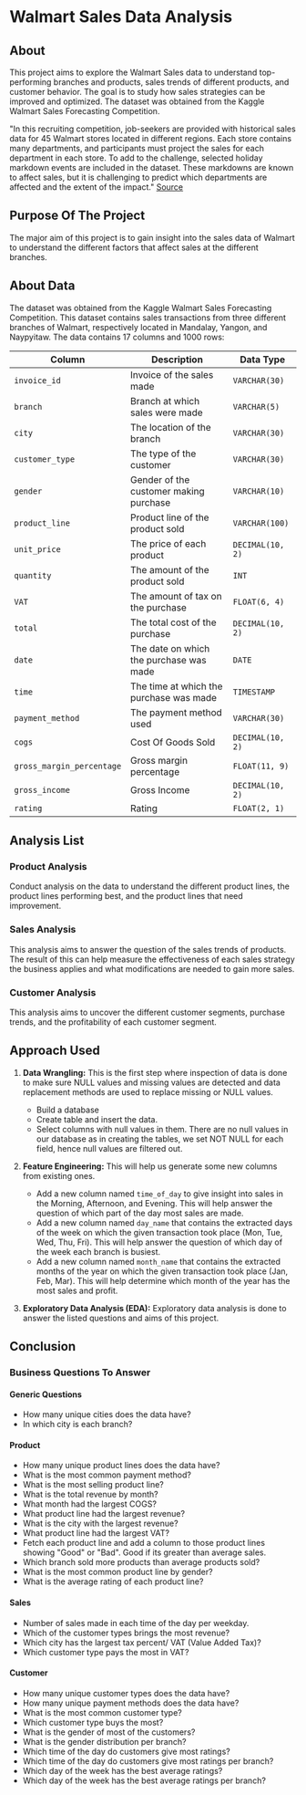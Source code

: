 # Walmart Sales Data Analysis

## About
This project aims to explore the Walmart Sales data to understand top-performing branches and products, sales trends of different products, and customer behavior. The goal is to study how sales strategies can be improved and optimized. The dataset was obtained from the Kaggle Walmart Sales Forecasting Competition.

"In this recruiting competition, job-seekers are provided with historical sales data for 45 Walmart stores located in different regions. Each store contains many departments, and participants must project the sales for each department in each store. To add to the challenge, selected holiday markdown events are included in the dataset. These markdowns are known to affect sales, but it is challenging to predict which departments are affected and the extent of the impact." [Source](https://www.kaggle.com/c/walmart-recruiting-store-sales-forecasting)

## Purpose Of The Project
The major aim of this project is to gain insight into the sales data of Walmart to understand the different factors that affect sales at the different branches.

## About Data
The dataset was obtained from the Kaggle Walmart Sales Forecasting Competition. This dataset contains sales transactions from three different branches of Walmart, respectively located in Mandalay, Yangon, and Naypyitaw. The data contains 17 columns and 1000 rows:

| Column                   | Description                                  | Data Type          |
|--------------------------|----------------------------------------------|--------------------|
| `invoice_id`             | Invoice of the sales made                    | `VARCHAR(30)`      |
| `branch`                 | Branch at which sales were made              | `VARCHAR(5)`       |
| `city`                   | The location of the branch                   | `VARCHAR(30)`      |
| `customer_type`          | The type of the customer                     | `VARCHAR(30)`      |
| `gender`                 | Gender of the customer making purchase       | `VARCHAR(10)`      |
| `product_line`           | Product line of the product sold             | `VARCHAR(100)`     |
| `unit_price`             | The price of each product                    | `DECIMAL(10, 2)`   |
| `quantity`               | The amount of the product sold               | `INT`              |
| `VAT`                    | The amount of tax on the purchase            | `FLOAT(6, 4)`      |
| `total`                  | The total cost of the purchase               | `DECIMAL(10, 2)`   |
| `date`                   | The date on which the purchase was made      | `DATE`             |
| `time`                   | The time at which the purchase was made      | `TIMESTAMP`        |
| `payment_method`         | The payment method used                      | `VARCHAR(30)`      |
| `cogs`                   | Cost Of Goods Sold                           | `DECIMAL(10, 2)`   |
| `gross_margin_percentage`| Gross margin percentage                      | `FLOAT(11, 9)`     |
| `gross_income`           | Gross Income                                 | `DECIMAL(10, 2)`   |
| `rating`                 | Rating                                       | `FLOAT(2, 1)`      |

## Analysis List

### Product Analysis
Conduct analysis on the data to understand the different product lines, the product lines performing best, and the product lines that need improvement.

### Sales Analysis
This analysis aims to answer the question of the sales trends of products. The result of this can help measure the effectiveness of each sales strategy the business applies and what modifications are needed to gain more sales.

### Customer Analysis
This analysis aims to uncover the different customer segments, purchase trends, and the profitability of each customer segment.

## Approach Used

1. **Data Wrangling:** This is the first step where inspection of data is done to make sure NULL values and missing values are detected and data replacement methods are used to replace missing or NULL values.
   - Build a database
   - Create table and insert the data.
   - Select columns with null values in them. There are no null values in our database as in creating the tables, we set NOT NULL for each field, hence null values are filtered out.

2. **Feature Engineering:** This will help us generate some new columns from existing ones.
   - Add a new column named `time_of_day` to give insight into sales in the Morning, Afternoon, and Evening. This will help answer the question of which part of the day most sales are made.
   - Add a new column named `day_name` that contains the extracted days of the week on which the given transaction took place (Mon, Tue, Wed, Thu, Fri). This will help answer the question of which day of the week each branch is busiest.
   - Add a new column named `month_name` that contains the extracted months of the year on which the given transaction took place (Jan, Feb, Mar). This will help determine which month of the year has the most sales and profit.

3. **Exploratory Data Analysis (EDA):** Exploratory data analysis is done to answer the listed questions and aims of this project.

## Conclusion

### Business Questions To Answer

#### Generic Questions
- How many unique cities does the data have?
- In which city is each branch?

#### Product
- How many unique product lines does the data have?
- What is the most common payment method?
- What is the most selling product line?
- What is the total revenue by month?
- What month had the largest COGS?
- What product line had the largest revenue?
- What is the city with the largest revenue?
- What product line had the largest VAT?
- Fetch each product line and add a column to those product lines showing "Good" or "Bad". Good if its greater than average sales.
- Which branch sold more products than average products sold?
- What is the most common product line by gender?
- What is the average rating of each product line?

#### Sales
- Number of sales made in each time of the day per weekday.
- Which of the customer types brings the most revenue?
- Which city has the largest tax percent/ VAT (Value Added Tax)?
- Which customer type pays the most in VAT?

#### Customer
- How many unique customer types does the data have?
- How many unique payment methods does the data have?
- What is the most common customer type?
- Which customer type buys the most?
- What is the gender of most of the customers?
- What is the gender distribution per branch?
- Which time of the day do customers give most ratings?
- Which time of the day do customers give most ratings per branch?
- Which day of the week has the best average ratings?
- Which day of the week has the best average ratings per branch?
